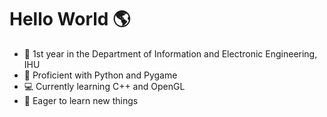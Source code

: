 # Hello World :earth_americas:

- :school: 1st year in the Department of Information and Electronic Engineering, IHU
- :snake: Proficient with Python and Pygame
- :computer: Currently learning C++ and OpenGL
- :mag_right: Eager to learn new things